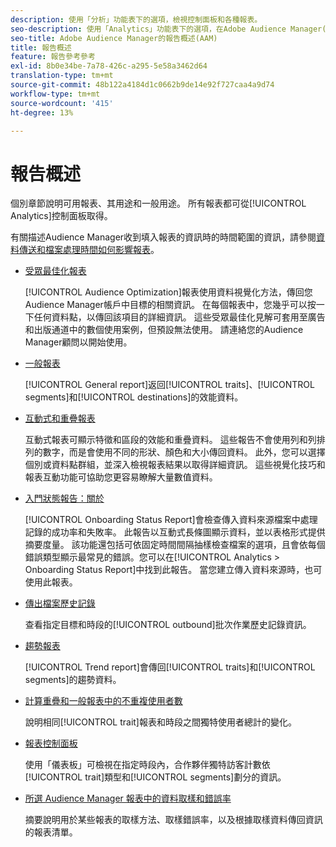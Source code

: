 ```yaml
---
description: 使用「分析」功能表下的選項，檢視控制面板和各種報表。
seo-description: 使用「Analytics」功能表下的選項，在Adobe Audience Manager()中檢視控制面板和各種報AAM表。
seo-title: Adobe Audience Manager的報告概述(AAM)
title: 報告概述
feature: 報告參考參考
exl-id: 8b0e34be-7a78-426c-a295-5e58a3462d64
translation-type: tm+mt
source-git-commit: 48b122a4184d1c0662b9de14e92f727caa4a9d74
workflow-type: tm+mt
source-wordcount: '415'
ht-degree: 13%

---
```


# 報告概述

個別章節說明可用報表、其用途和一般用途。 所有報表都可從[!UICONTROL Analytics]控制面板取得。

有關描述Audience Manager收到填入報表的資訊時的時間範圍的資訊，請參閱[資料傳送和檔案處理時間如何影響報表](/help/using/reference/reporting-file-transfer-timeframe.md)。

* [受眾最佳化報表](/help/using/reporting/audience-optimization-reports/audience-optimization-reports.md)

   [!UICONTROL Audience Optimization]報表使用資料視覺化方法，傳回您Audience Manager帳戶中目標的相關資訊。 在每個報表中，您幾乎可以按一下任何資料點，以傳回該項目的詳細資訊。 這些受眾最佳化見解可套用至廣告和出版通道中的數個使用案例，但預設無法使用。 請連絡您的Audience Manager顧問以開始使用。

* [一般報表](/help/using/reporting/general-reports.md)

   [!UICONTROL General report]返回[!UICONTROL traits]、[!UICONTROL segments]和[!UICONTROL destinations]的效能資料。

* [互動式和重疊報表](/help/using/reporting/dynamic-reports/dynamic-reports.md)

   互動式報表可顯示特徵和區段的效能和重疊資料。 這些報告不會使用列和列排列的數字，而是會使用不同的形狀、顏色和大小傳回資料。 此外，您可以選擇個別或資料點群組，並深入檢視報表結果以取得詳細資訊。 這些視覺化技巧和報表互動功能可協助您更容易瞭解大量數值資料。

* [入門狀態報告：關於](/help/using/reporting/onboarding-status-report.md)

   [!UICONTROL Onboarding Status Report]會檢查傳入資料來源檔案中處理記錄的成功率和失敗率。 此報告以互動式長條圖顯示資料，並以表格形式提供摘要度量。 該功能還包括可依固定時間間隔抽樣檢查檔案的選項，且會依每個錯誤類型顯示最常見的錯誤。您可以在[!UICONTROL Analytics > Onboarding Status Report]中找到此報告。 當您建立傳入資料來源時，也可使用此報表。

* [傳出檔案歷史記錄](/help/using/reporting/outbound-history-report.md)

   查看指定目標和時段的[!UICONTROL outbound]批次作業歷史記錄資訊。

* [趨勢報表](/help/using/reporting/trend-reports.md)

   [!UICONTROL Trend report]會傳回[!UICONTROL traits]和[!UICONTROL segments]的趨勢資料。

* [計算重疊和一般報表中的不重複使用者數](/help/using/reporting/unique-user-counts.md)

   說明相同[!UICONTROL trait]報表和時段之間獨特使用者總計的變化。

* [報表控制面板](/help/using/reporting/trend-reports.md)

   使用「儀表板」可檢視在指定時段內，合作夥伴獨特訪客計數依[!UICONTROL trait]類型和[!UICONTROL segments]劃分的資訊。

* [所選 Audience Manager 報表中的資料取樣和錯誤率](/help/using/reporting/report-sampling.md)

   摘要說明用於某些報表的取樣方法、取樣錯誤率，以及根據取樣資料傳回資訊的報表清單。
